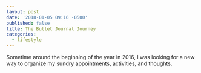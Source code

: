 ```yaml
---
layout: post
date: '2018-01-05 09:16 -0500'
published: false
title: The Bullet Journal Journey
categories:
  - lifestyle
---
```

Sometime around the beginning of the year in 2016, I was looking for a new way to organize my sundry appointments, activities, and thoughts.
